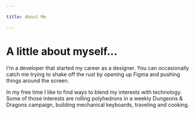 ```yaml
---

title: About Me

---
```


# A little about myself...

I'm a developer that started my career as a designer. You can occasionally catch me trying to shake off the rust by opening up Figma and pushing things around the screen.

In my free time I like to find ways to blend my interests with technology. Some of those interests are rolling polyhedrons in a weekly Dungeons & Dragons campaign, building mechanical keyboards, traveling and cooking.


